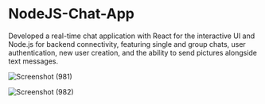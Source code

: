# NodeJS-Chat-App
Developed a real-time chat application with React for the interactive UI and Node.js for backend connectivity, featuring single and group chats, user authentication, new user creation, and the ability to send pictures alongside text messages.

![Screenshot (981)](https://github.com/SharvariMore/NodeJS-Chat-App/assets/83008601/f103f4d0-9b2d-425b-be50-a4a337c991b2)

![Screenshot (982)](https://github.com/SharvariMore/NodeJS-Chat-App/assets/83008601/a0df876c-1df1-4c76-a0f4-9d2845a6e272)

